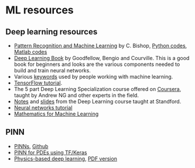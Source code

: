# ML resources

## Deep learning resources

* [Pattern Recognition and Machine Learning](https://www.microsoft.com/en-us/research/people/cmbishop/prml-book/) by C. Bishop, [Python codes](https://github.com/ctgk/PRML), [Matlab codes](https://github.com/PRML/PRMLT)
* [Deep Learning Book](https://www.deeplearningbook.org/) by Goodfellow, Bengio and Courville. This is a good book for beginners and looks are the various components needed to build and train neural networks.
* Various [keywords](http://www.wildml.com/deep-learning-glossary/) used by people working with machine learning.
* [TensorFlow tutorial](https://www.tensorflow.org/tutorials/).
* The 5 part Deep Learning Specialization course offered on [Coursera](https://www.coursera.org/specializations/deep-learning), taught by Andrew NG and other experts in the field.
* [Notes](https://stats385.github.io/cheat_sheet) and [slides](https://stats385.github.io/lecture_slides) from the Deep Learning course taught at Standford.
* [Neural networks tutorial](https://www.neuraldesigner.com/learning/neural-networks-tutorial)
* [Mathematics for Machine Learning](https://mml-book.github.io/)

## PINN

* [PINNs](https://maziarraissi.github.io/PINNs/), [Github](https://github.com/maziarraissi/PINNs)
* [PINN for PDEs using TF/Keras](https://github.com/janblechschmidt/PDEsByNNs/blob/main/PINN_Solver.ipynb)
* [Physics-based deep learning](https://www.physicsbaseddeeplearning.org/intro.html), [PDF version](https://arxiv.org/abs/2109.05237)
